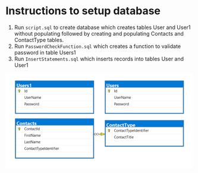 ﻿# Instructions to setup database

1. Run `script.sql` to create database which creates tables User and User1 without populating followed by creating and populating Contacts and ContactType tables.
1. Run `PasswordCheckFunction.sql` which creates a function to validate password in table Users1
1. Run `InsertStatements.sql` which inserts records into tables User and User1


![Model](Assets/model.png)